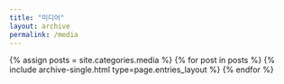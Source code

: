 ```yaml
---
title: "미디어"
layout: archive
permalink: /media
---
```



{% assign posts = site.categories.media %}
{% for post in posts %} {% include archive-single.html type=page.entries_layout %} {% endfor %}

